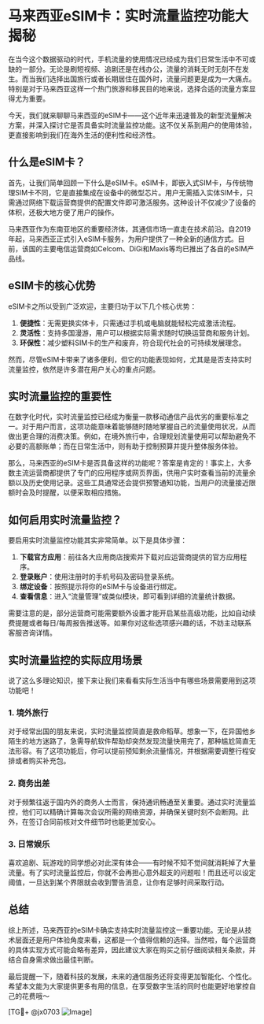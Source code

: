 # 马来西亚eSIM卡：实时流量监控功能大揭秘

在当今这个数据驱动的时代，手机流量的使用情况已经成为我们日常生活中不可或缺的一部分。无论是刷短视频、追剧还是在线办公，流量的消耗无时无刻不在发生。而当我们选择出国旅行或者长期居住在国外时，流量问题更是成为一大痛点。特别是对于马来西亚这样一个热门旅游和移民目的地来说，选择合适的流量方案显得尤为重要。

今天，我们就来聊聊马来西亚的eSIM卡——这个近年来迅速普及的新型流量解决方案，并深入探讨它是否具备实时流量监控功能。这不仅关系到用户的使用体验，更直接影响到我们在海外生活的便利性和经济性。

## 什么是eSIM卡？

首先，让我们简单回顾一下什么是eSIM卡。eSIM卡，即嵌入式SIM卡，与传统物理SIM卡不同，它是直接集成在设备中的微型芯片。用户无需插入实体SIM卡，只需通过网络下载运营商提供的配置文件即可激活服务。这种设计不仅减少了设备的体积，还极大地方便了用户的操作。

马来西亚作为东南亚地区的重要经济体，其通信市场一直走在技术前沿。自2019年起，马来西亚正式引入eSIM卡服务，为用户提供了一种全新的通信方式。目前，该国的主要电信运营商如Celcom、DiGi和Maxis等均已推出了各自的eSIM产品线。

## eSIM卡的核心优势

eSIM卡之所以受到广泛欢迎，主要归功于以下几个核心优势：

1. **便捷性**：无需更换实体卡，只需通过手机或电脑就能轻松完成激活流程。
2. **灵活性**：支持多国漫游，用户可以根据实际需求随时切换运营商和服务计划。
3. **环保性**：减少塑料SIM卡的生产和废弃，符合现代社会的可持续发展理念。

然而，尽管eSIM卡带来了诸多便利，但它的功能表现如何，尤其是是否支持实时流量监控，依然是许多潜在用户关心的重点问题。

## 实时流量监控的重要性

在数字化时代，实时流量监控已经成为衡量一款移动通信产品优劣的重要标准之一。对于用户而言，这项功能意味着能够随时随地掌握自己的流量使用状况，从而做出更合理的消费决策。例如，在境外旅行中，合理规划流量使用可以帮助避免不必要的高额账单；而在日常生活中，则有助于控制预算并提升整体服务体验。

那么，马来西亚的eSIM卡是否具备这样的功能呢？答案是肯定的！事实上，大多数主流运营商都提供了专门的应用程序或网页界面，供用户实时查看当前的流量余额以及历史使用记录。这些工具通常还会提供预警通知功能，当用户的流量接近限额时会及时提醒，以便采取相应措施。

## 如何启用实时流量监控？

要启用实时流量监控功能其实非常简单。以下是具体步骤：

1. **下载官方应用**：前往各大应用商店搜索并下载对应运营商提供的官方应用程序。
2. **登录账户**：使用注册时的手机号码及密码登录系统。
3. **绑定设备**：按照提示将你的eSIM卡与设备进行绑定。
4. **查看信息**：进入“流量管理”或类似模块，即可看到详细的流量统计数据。

需要注意的是，部分运营商可能需要额外设置才能开启某些高级功能，比如自动续费提醒或者每日/每周报告推送等。如果你对这些选项感兴趣的话，不妨主动联系客服咨询详情。

## 实时流量监控的实际应用场景

说了这么多理论知识，接下来让我们来看看实际生活当中有哪些场景需要用到这项功能吧！

### 1. 境外旅行

对于经常出国的朋友来说，实时流量监控简直是救命稻草。想象一下，在异国他乡陌生的地方迷路了，急需导航软件帮助却突然发现流量快用完了，那种尴尬简直无法形容。有了这项功能后，你可以提前预知剩余流量情况，并根据需要调整行程安排或者购买补充包。

### 2. 商务出差

对于频繁往返于国内外的商务人士而言，保持通讯畅通至关重要。通过实时流量监控，他们可以精确计算每次会议所需的网络资源，并确保关键时刻不会断网。此外，在签订合同前核对文件细节时也能更加安心。

### 3. 日常娱乐

喜欢追剧、玩游戏的同学想必对此深有体会——有时候不知不觉间就消耗掉了大量流量。有了实时流量监控后，你就不会再担心意外超支的问题啦！而且还可以设定阈值，一旦达到某个界限就会收到警告消息，让你有足够时间采取行动。

## 总结

综上所述，马来西亚的eSIM卡确实支持实时流量监控这一重要功能。无论是从技术层面还是用户体验角度来看，这都是一个值得信赖的选择。当然啦，每个运营商的具体实现方式可能会略有差异，因此建议大家在购买之前仔细阅读相关条款，并结合自身需求做出最佳判断。

最后提醒一下，随着科技的发展，未来的通信服务还将变得更加智能化、个性化。希望本文能为大家提供更多有用的信息，在享受数字生活的同时也能更好地掌控自己的花费哦～

[TG💪+ @jx0703 ![Image](https://github.com/user-attachments/assets/dbca1d08-cadb-493c-b0ec-ad6f7a83f270)]